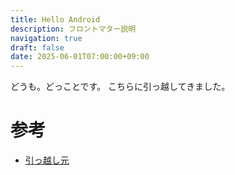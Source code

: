 ```yaml
---
title: Hello Android
description: フロントマター説明
navigation: true
draft: false
date: 2025-06-01T07:00:00+09:00
---
```


どうも。どっことです。
こちらに引っ越してきました。

# 参考

- [引っ越し元](https://mkt120-dev.blogspot.com/)

